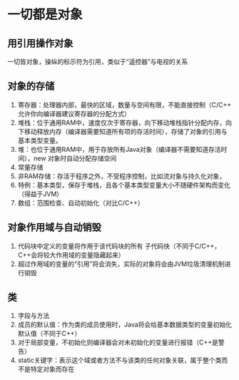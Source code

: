 # 一切都是对象
## 用引用操作对象
一切皆对象，操纵的标示符为引用，类似于“遥控器”与电视的关系
## 对象的存储
1. 寄存器：处理器内部，最快的区域，数量与空间有限，不能直接控制（C/C++ 允许你向编译器建议寄存器的分配方式）
2. 堆栈：位于通用RAM中，速度仅次于寄存器，向下移动堆栈指针分配内存，向下移动释放内存（编译器需要知道所有项的存活时间），存储了对象的引用与基本类型变量。
3. 堆：也位于通用RAM中，用于存放所有Java对象（编译器不需要知道存活时间），new 对象时自动分配存储空间
4. 常量存储
5. 非RAM存储：存活于程序之外，不受程序控制，比如流对象与持久化对象，
6. 特例：基本类型，保存于堆栈，且各个基本类型变量大小不随硬件架构而变化（得益于JVM）
7. 数组：范围检查、自动初始化（对比C/C++）

## 对象作用域与自动销毁
1. 代码块中定义的变量将作用于该代码块的所有 子代码快（不同于C/C++，C++会将较大作用域的变量隐藏起来）
2. 超过作用域的变量的“引用”将会消失，实际的对象将会由JVM垃圾清理机制进行销毁

## 类
1. 字段与方法
2. 成员的默认值：作为类的成员使用时，Java将会给基本数据类型的变量初始化默认值（不同于C++）
3. 对于局部变量，不初始化则编译器会对未初始化的变量进行报错（C++是警告）
4. static关键字：表示这个域或者方法不与该类的任何对象关联，属于整个类而不是特定对象而存在